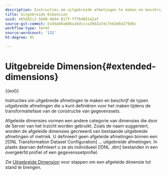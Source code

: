 ```yaml
---
description: Instructies om uitgebreide afmetingen te maken en beschrijf de typen uitgebreide afmetingen die u kunt definiëren voor het maken tijdens de transformatiefase van de constructie van gegevenssets.
title: Uitgebreide Dimension
uuid: 465682c2-5b08-4b94-817f-ff7b405142af
source-git-commit: b1dda69a606a16dccca30d2a74c7e63dbd27936c
workflow-type: tm+mt
source-wordcount: '132'
ht-degree: 0%

---
```



# Uitgebreide Dimension{#extended-dimensions}

{{eol}}

Instructies om uitgebreide afmetingen te maken en beschrijf de typen uitgebreide afmetingen die u kunt definiëren voor het maken tijdens de transformatiefase van de constructie van gegevenssets.

Afgeleide dimensies vormen een andere categorie van dimensies die door de Server van het Inzicht worden gebruikt. Zoals de naam suggereert, worden de afgeleide dimensies gecreeerd van bestaande uitgebreide afmetingen of metriek. U definieert geen afgeleide afmetingen binnen een [!DNL Transformation Dataset Configuration] ... uitgebreide afmetingen. In plaats daarvan definieert u ze als individueel [!DNL .dim] bestanden in een overgeërfd profiel of een gegevenssetprofiel.

Zie [Uitgebreide Dimension](https://experienceleague.adobe.com/docs/data-workbench/using/client/admin-ui/profile-mgr/c-dvrd-dim.html) voor stappen om een afgeleide dimensie tot stand te brengen.

